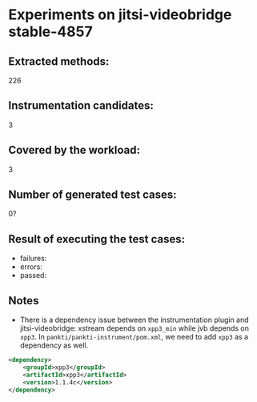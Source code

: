 # Experiments on jitsi-videobridge stable-4857

## Extracted methods:

226

## Instrumentation candidates:

3

## Covered by the workload:

3

## Number of generated test cases:

0?

## Result of executing the test cases:

- failures: 
- errors: 
- passed: 

## Notes

- There is a dependency issue between the instrumentation plugin and jitsi-videobridge: xstream depends on `xpp3_min` while jvb depends on `xpp3`. In `pankti/pankti-instrument/pom.xml`, we need to add `xpp3` as a dependency as well.

```xml
<dependency>
    <groupId>xpp3</groupId>
    <artifactId>xpp3</artifactId>
    <version>1.1.4c</version>
</dependency>
```